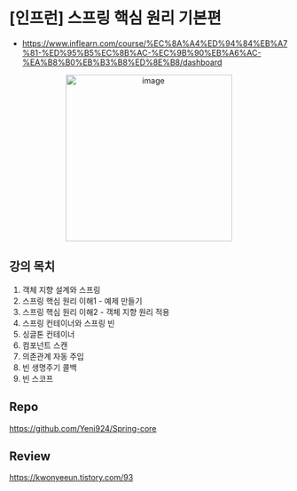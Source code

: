 
# [인프런] 스프링 핵심 원리 기본편
-  https://www.inflearn.com/course/%EC%8A%A4%ED%94%84%EB%A7%81-%ED%95%B5%EC%8B%AC-%EC%9B%90%EB%A6%AC-%EA%B8%B0%EB%B3%B8%ED%8E%B8/dashboard

<div align="center">
  <img src="https://github.com/user-attachments/assets/2ce0a5f6-369b-4900-af2d-077e48db7e33" alt="image" width="300"/>
</div>

## 강의 목치
1. 객체 지향 설계와 스프링
2. 스프링 핵심 원리 이해1 - 예제 만들기
3. 스프링 핵심 원리 이해2 - 객체 지향 원리 적용
4. 스프링 컨테이너와 스프링 빈
5. 싱글톤 컨테이너
6. 컴포넌트 스캔
7. 의존관계 자동 주입
8. 빈 생명주기 콜백
9. 빈 스코프

## Repo
https://github.com/Yeni924/Spring-core

## Review
https://kwonyeeun.tistory.com/93
